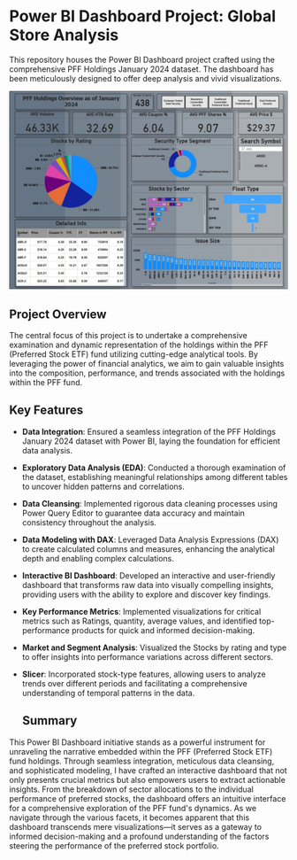  # Power BI Dashboard Project: Global Store Analysis

This repository houses the Power BI Dashboard project crafted using the comprehensive PFF Holdings January 2024 dataset. The dashboard has been meticulously designed to offer deep analysis and vivid visualizations.

![Alt text](https://raw.githubusercontent.com/cepcema/PFF_overview_2024/main/Pff_overview.jpeg)

## Project Overview
The central focus of this project is to undertake a comprehensive examination and dynamic representation of the holdings within the PFF (Preferred Stock ETF) fund utilizing cutting-edge analytical tools. By leveraging the power of financial analytics, we aim to gain valuable insights into the composition, performance, and trends associated with the holdings within the PFF fund.
## Key Features

* **Data Integration**: Ensured a seamless integration of the PFF Holdings January 2024 dataset with Power BI, laying the foundation for efficient data analysis.

* **Exploratory Data Analysis (EDA)**: Conducted a thorough examination of the dataset, establishing meaningful relationships among different tables to uncover hidden patterns and correlations.

* **Data Cleansing**: Implemented rigorous data cleaning processes using Power Query Editor to guarantee data accuracy and maintain consistency throughout the analysis.

* **Data Modeling with DAX**: Leveraged Data Analysis Expressions (DAX) to create calculated columns and measures, enhancing the analytical depth and enabling complex calculations.

* **Interactive BI Dashboard**: Developed an interactive and user-friendly dashboard that transforms raw data into visually compelling insights, providing users with the ability to explore and discover key findings.

* **Key Performance Metrics**: Implemented visualizations for critical metrics such as Ratings, quantity, average values, and identified top-performance products for quick and informed decision-making.

* **Market and Segment Analysis**: Visualized the Stocks by rating and type to offer insights into performance variations across different sectors.

* **Slicer**: Incorporated stock-type features, allowing users to analyze trends over different periods and facilitating a comprehensive understanding of temporal patterns in the data.

  ## Summary
This Power BI Dashboard initiative stands as a powerful instrument for unraveling the narrative embedded within the PFF (Preferred Stock ETF) fund holdings. Through seamless integration, meticulous data cleansing, and sophisticated modeling, I have crafted an interactive dashboard that not only presents crucial metrics but also empowers users to extract actionable insights. From the breakdown of sector allocations to the individual performance of preferred stocks, the dashboard offers an intuitive interface for a comprehensive exploration of the PFF fund's dynamics. As we navigate through the various facets, it becomes apparent that this dashboard transcends mere visualizations—it serves as a gateway to informed decision-making and a profound understanding of the factors steering the performance of the preferred stock portfolio.
